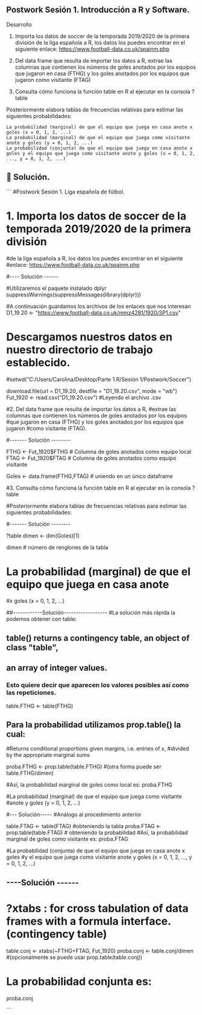 ## Postwork Sesión 1. Introducción a R y Software.
Desarrollo


 1.   Importa los datos de soccer de la temporada 2019/2020 de la primera división de la liga española a R, los datos los puedes encontrar en el siguiente enlace: https://www.football-data.co.uk/spainm.php

 2.   Del data frame que resulta de importar los datos a R, extrae las columnas que contienen los números de goles anotados por los equipos que jugaron en casa (FTHG) y los goles anotados por los equipos que jugaron como visitante (FTAG)

 3.   Consulta cómo funciona la función table en R al ejecutar en la consola ?table

Posteriormente elabora tablas de frecuencias relativas para estimar las siguientes probabilidades:

    La probabilidad (marginal) de que el equipo que juega en casa anote x goles (x = 0, 1, 2, ...)
    La probabilidad (marginal) de que el equipo que juega como visitante anote y goles (y = 0, 1, 2, ...)
    La probabilidad (conjunta) de que el equipo que juega en casa anote x goles y el equipo que juega como visitante anote y goles (x = 0, 1, 2, ..., y = 0, 1, 2, ...)

## :pushpin: Solución.
 ´´´
 #Postwork Sesión 1. Liga española de fútbol.



# 1. Importa los datos de soccer de la temporada 2019/2020 de la primera división
#de la liga española a R, los datos los puedes encontrar en el siguiente 
#enlace: https://www.football-data.co.uk/spainm.php

#---- Solución ------

#Utilizaremos el paquete instalado dplyr
suppressWarnings(suppressMessages(library(dplyr)))

#A continuación guardamos los archivos de los enlaces que nos interesan
D1_19.20 <- "https://www.football-data.co.uk/mmz4281/1920/SP1.csv"
  
# Descargamos nuestros datos en nuestro directorio de trabajo establecido.
#setwd("C:/Users/Carolina/Desktop/Parte 1.R/Sesión 1/Postwork/Soccer")

download.file(url = D1_19.20, destfile = "D1_19.20.csv", mode = "wb")
Fut_1920 <- read.csv("D1_19.20.csv") #Leyendo el archivo .csv


#2. Del data frame que resulta de importar los datos a R, 
#extrae las columnas que contienen los números de goles anotados por los equipos 
#que jugaron en casa (FTHG) y los goles anotados por los equipos que jugaron 
#como visitante (FTAG).

#------- Solución -------- 

FTHG <- Fut_1920$FTHG # Columna de goles anotados como equipo local
FTAG <- Fut_1920$FTAG # Columna de goles anotados como equipo visitante

Goles <- data.frame(FTHG,FTAG) # uniendo en un único dataframe



#3. Consulta cómo funciona la función table en R al ejecutar en la consola ?table

#Posteriormente elabora tablas de frecuencias relativas para estimar las siguientes probabilidades:

#------- Solución -------- 

?table
dimen <- dim(Goles)[1]

dimen # número de renglones de la tabla 

#  La probabilidad (marginal) de que el equipo que juega en casa anote 
#x goles (x = 0, 1, 2, ...)


##------------Solución------------------
#La solución más rápida la podemos obtener con table:
## table() returns a contingency table, an object of class "table",
## an array of integer values. 
### Esto quiere decir que aparecen los valores posibles así como las repeticiones.

table.FTHG <- table(FTHG)

## Para la probabilidad utilizamos prop.table() la cual:
#Returns conditional proportions given margins, i.e. entries of x, 
#divided by the appropriate marginal sums

proba.FTHG <- prop.table(table.FTHG) #(otra forma puede ser table.FTHG/dimen)

#Así, la probabilidad marginal de goles como local es:
proba.FTHG 


#La probabilidad (marginal) de que el equipo que juega como visitante 
#anote y goles (y = 0, 1, 2, ...)

#--- Solución-----
#Análogo al procedimiento anterior 

table.FTAG <- table(FTAG) #obteniendo la tabla 
proba.FTAG <- prop.table(table.FTAG) # obteniendo la probabilidad
#Así, la probabilidad marginal de goles como visitante es:
proba.FTAG

#La probabilidad (conjunta) de que el equipo que juega en casa anote x goles 
#y el equipo que juega como visitante anote y goles (x = 0, 1, 2, ..., y = 0, 1, 2, ...)

## ----Solución ------
# ?xtabs : for cross tabulation of data frames with a formula interface. (contingency table)
table.conj <- xtabs(~FTHG+FTAG, Fut_1920)
proba.conj <- table.conj/dimen #(opcionalmente se puede usar prop.table(table.conj))
# La probabilidad conjunta es:
proba.conj

´´´

